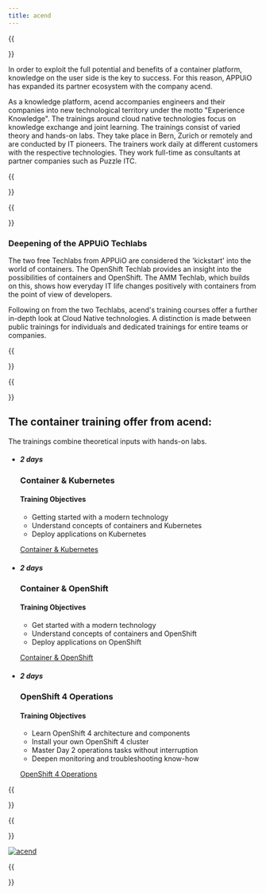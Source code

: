 ```yaml
---
title: acend
---
```

{{<section class="techlab-hero" header="images/acend.svg">}}

In order to exploit the full potential and benefits of a container platform, knowledge on the user side is the key to success. For this reason, APPUiO has expanded its partner ecosystem with the company acend.

As a knowledge platform, acend accompanies engineers and their companies into new technological territory under the motto "Experience Knowledge". The trainings around cloud native technologies focus on knowledge exchange and joint learning. The trainings consist of varied theory and hands-on labs. They take place in Bern, Zurich or remotely and are conducted by IT pioneers.
The trainers work daily at different customers with the respective technologies. They work full-time as consultants at partner companies such as Puzzle ITC.

{{</section>}}

{{<section class="darkblue">}}

### Deepening of the APPUiO Techlabs

The two free Techlabs from APPUiO are considered the 'kickstart' into the world of containers. The OpenShift Techlab provides an insight into the possibilities of containers and OpenShift. The AMM Techlab, which builds on this, shows how everyday IT life changes positively with containers from the point of view of developers.

Following on from the two Techlabs, acend's training courses offer a further in-depth look at Cloud Native technologies. A distinction is made between public trainings for individuals and dedicated trainings for entire teams or companies.

{{</section>}}

{{<section class="cyan lab-content acend">}}

## The container training offer from acend:

The trainings combine theoretical inputs with hands-on labs.

* ##### 2 days

  ### Container & Kubernetes

  #### Training Objectives

  * Getting started with a modern technology
  * Understand concepts of containers and Kubernetes
  * Deploy applications on Kubernetes

  [Container & Kubernetes](https://acend.ch/trainings/kubernetes/)
* ##### 2 days

  ### Container & OpenShift

  #### Training Objectives

  * Get started with a modern technology
  * Understand concepts of containers and OpenShift
  * Deploy applications on OpenShift

  [Container & OpenShift](https://acend.ch/trainings/openshift/)
* ##### 2 days

  ### OpenShift 4 Operations

  #### Training Objectives

  * Learn OpenShift 4 architecture and components
  * Install your own OpenShift 4 cluster
  * Master Day 2 operations tasks without interruption
  * Deepen monitoring and troubleshooting know-how

  [OpenShift 4 Operations](https://acend.ch/trainings/openshift4ops/)

{{</section>}}

{{<section class="has-text-centered">}}

[![acend](acend-logo.svg "acend")](https://acend.ch/)

{{</section>}}
